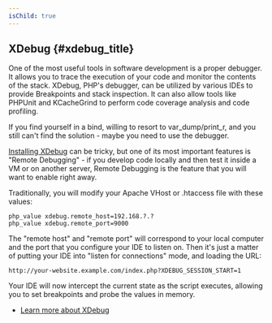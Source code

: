 ```yaml
---
isChild: true
---
```


## XDebug {#xdebug_title}

One of the most useful tools in software development is a proper debugger. It allows you to trace the execution of your
code and monitor the contents of the stack. XDebug, PHP's debugger, can be utilized by various IDEs to provide
Breakpoints and stack inspection. It can also allow tools like PHPUnit and KCacheGrind to perform code coverage analysis
and code profiling.

If you find yourself in a bind, willing to resort to var_dump/print_r, and you still can't find the solution - maybe you
need to use the debugger.

[Installing XDebug][xdebug-install] can be tricky, but one of its most important features is "Remote Debugging" - if you
develop code locally and then test it inside a VM or on another server, Remote Debugging is the feature that you will
want to enable right away.

Traditionally, you will modify your Apache VHost or .htaccess file with these values:

    php_value xdebug.remote_host=192.168.?.?
    php_value xdebug.remote_port=9000

The "remote host" and "remote port" will correspond to your local computer and the port that you configure your IDE to
listen on. Then it's just a matter of putting your IDE into "listen for connections" mode, and loading the URL:

    http://your-website.example.com/index.php?XDEBUG_SESSION_START=1

Your IDE will now intercept the current state as the script executes, allowing you to set breakpoints and probe the
values in memory.

 * [Learn more about XDebug][xdebug-docs]

[xdebug-docs]: http://xdebug.org/docs/
[xdebug-install]: http://xdebug.org/docs/install